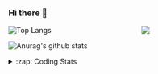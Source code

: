 ### Hi there 👋

<!--
**tao8687/tao8687** is a ✨ _special_ ✨ repository because its `README.md` (this file) appears on your GitHub profile.

Here are some ideas to get you started:

- 🔭 I’m currently working on ...
- 🌱 I’m currently learning ...
- 👯 I’m looking to collaborate on ...
- 🤔 I’m looking for help with ...
- 💬 Ask me about ...
- 📫 How to reach me: ...
- 😄 Pronouns: ...
- ⚡ Fun fact: ...
-->

<img align='right' src="https://media.giphy.com/media/M9gbBd9nbDrOTu1Mqx/giphy.gif" width="240">

  
![Top Langs](https://github-readme-stats.vercel.app/api/top-langs/?username=tao8687&layout=compact&title_color=23238E&text_color=A67D3D)

![Anurag's github stats](https://github-readme-stats.vercel.app/api?username=tao8687&show_icons=true&&text_color=A67D3D&title_color=23238E&show_icons=false&count_private=true&hide=stars)

<details>
  <summary>:zap: Coding Stats</summary>
  <br>
    
<!--START_SECTION:waka-->
![Code Time](http://img.shields.io/badge/Code%20Time-1%2C299%20hrs%2043%20mins-blue)

![Profile Views](http://img.shields.io/badge/Profile%20Views-0-blue)

**🐱 My GitHub Data** 

> 📦 1.5 MB Used in GitHub's Storage 
 > 
> 🏆 152 Contributions in the Year 2023
 > 
> 🚫 Not Opted to Hire
 > 
> 📜 50 Public Repositories 
 > 
> 🔑 22 Private Repositories 
 > 
**I'm an Early 🐤** 

```text
🌞 Morning                1020 commits        █████████████████████░░░░   83.33 % 
🌆 Daytime                84 commits          ██░░░░░░░░░░░░░░░░░░░░░░░   06.86 % 
🌃 Evening                116 commits         ██░░░░░░░░░░░░░░░░░░░░░░░   09.48 % 
🌙 Night                  4 commits           ░░░░░░░░░░░░░░░░░░░░░░░░░   00.33 % 
```
📅 **I'm Most Productive on Wednesday** 

```text
Monday                   177 commits         ████░░░░░░░░░░░░░░░░░░░░░   14.46 % 
Tuesday                  164 commits         ███░░░░░░░░░░░░░░░░░░░░░░   13.40 % 
Wednesday                229 commits         █████░░░░░░░░░░░░░░░░░░░░   18.71 % 
Thursday                 154 commits         ███░░░░░░░░░░░░░░░░░░░░░░   12.58 % 
Friday                   172 commits         ████░░░░░░░░░░░░░░░░░░░░░   14.05 % 
Saturday                 168 commits         ███░░░░░░░░░░░░░░░░░░░░░░   13.73 % 
Sunday                   160 commits         ███░░░░░░░░░░░░░░░░░░░░░░   13.07 % 
```


📊 **This Week I Spent My Time On** 

```text
🕑︎ Time Zone: Asia/Shanghai

💬 Programming Languages: 
C                        21 hrs 57 mins      ██████████████░░░░░░░░░░░   55.90 % 
Text                     10 hrs 14 mins      ███████░░░░░░░░░░░░░░░░░░   26.06 % 
Python                   4 hrs 30 mins       ███░░░░░░░░░░░░░░░░░░░░░░   11.47 % 
Makefile                 1 hr 18 mins        █░░░░░░░░░░░░░░░░░░░░░░░░   03.34 % 
Bash                     39 mins             ░░░░░░░░░░░░░░░░░░░░░░░░░   01.69 % 

🔥 Editors: 
VS Code                  39 hrs 17 mins      █████████████████████████   100.00 % 

🐱‍💻 Projects: 
vc0768                   39 hrs 15 mins      █████████████████████████   99.93 % 
sylixOS                  1 min               ░░░░░░░░░░░░░░░░░░░░░░░░░   00.07 % 

💻 Operating System: 
Linux                    39 hrs 17 mins      █████████████████████████   100.00 % 
```

**I Mostly Code in Python** 

```text
Python                   9 repos             ████████░░░░░░░░░░░░░░░░░   31.03 % 
C++                      7 repos             ██████░░░░░░░░░░░░░░░░░░░   24.14 % 
JavaScript               2 repos             ██░░░░░░░░░░░░░░░░░░░░░░░   06.90 % 
Batchfile                1 repo              █░░░░░░░░░░░░░░░░░░░░░░░░   03.45 % 
HTML                     1 repo              █░░░░░░░░░░░░░░░░░░░░░░░░   03.45 % 
```



**Timeline**

![Lines of Code chart](https://raw.githubusercontent.com/tao8687/tao8687/master/assets/bar_graph.png)


 Last Updated on 30/05/2023 01:27:43 UTC
<!--END_SECTION:waka-->
</details>
